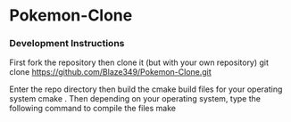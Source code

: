 # Pokemon-Clone

### Development Instructions

First fork the repository then clone it (but with your own repository) 
    git clone https://github.com/Blaze349/Pokemon-Clone.git

Enter the repo directory then build the cmake build files for your operating system
    cmake .
Then depending on your operating system, type the following command to compile the files
    make
